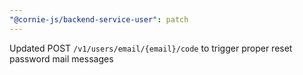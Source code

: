 ```yaml
---
"@cornie-js/backend-service-user": patch
---
```


Updated POST `/v1/users/email/{email}/code` to trigger proper reset password mail messages
